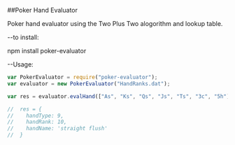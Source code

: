 ##Poker Hand Evaluator

Poker hand evaluator using the Two Plus Two alogorithm and lookup table.

--to install:

npm install poker-evaluator

--Usage:

```js
var PokerEvaluator = require("poker-evaluator");
var evaluator = new PokerEvaluator("HandRanks.dat");

var res = evaluator.evalHand(["As", "Ks", "Qs", "Js", "Ts", "3c", "5h"]);

//  res = {
//    handType: 9,
//    handRank: 10,
//    handName: 'straight flush'
//  }

```
